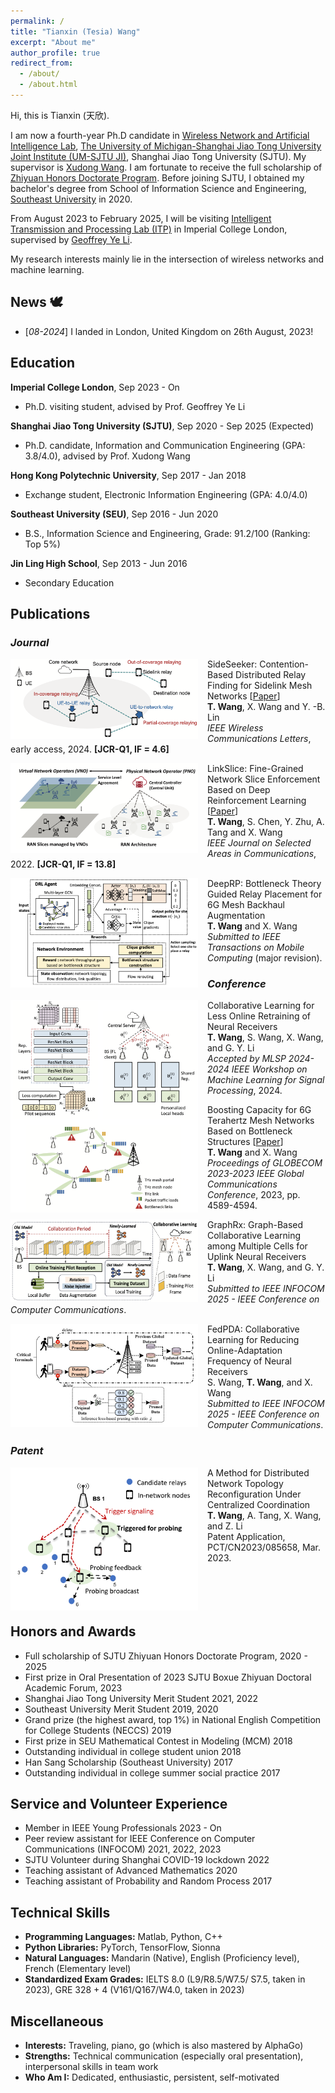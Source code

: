 ```yaml
---
permalink: /
title: "Tianxin (Tesia) Wang"
excerpt: "About me"
author_profile: true
redirect_from: 
  - /about/
  - /about.html
---
```


Hi, this is Tianxin (天欣).

I am now a fourth-year Ph.D candidate in [Wireless Network and Artificial Intelligence Lab](https://wanglab.sjtu.edu.cn/en/Default.aspx), [The University of Michigan-Shanghai Jiao Tong University Joint Institute (UM-SJTU JI)](https://www.ji.sjtu.edu.cn/), Shanghai Jiao Tong University (SJTU). My supervisor is [Xudong Wang](https://scholar.google.com/citations?user=oG2PlTsAAAAJ&hl=en&oi=ao). I am fortunate to receive the full scholarship of [Zhiyuan Honors Doctorate Program](https://en.zhiyuan.sjtu.edu.cn/en/about/overview). Before joining SJTU, I obtained my bachelor's degree from School of Information Science and Engineering, [Southeast University](https://www.seu.edu.cn/english/main.htm) in 2020.

From August 2023 to February 2025, I will be visiting [Intelligent Transmission and Processing Lab (ITP)](https://www.imperial.ac.uk/intelligent-transmission-and-processing-laboratory) in Imperial College London, supervised by [Geoffrey Ye Li](https://scholar.google.com/citations?user=d0FzG8YAAAAJ&hl=en&oi=ao). 

My research interests mainly lie in the intersection of wireless networks and machine learning.

## News 🕊️
* [*08-2024*] I landed in London, United Kingdom on 26th August, 2023!

## Education

**Imperial College London**, Sep 2023 - On
- Ph.D. visiting student, advised by Prof. Geoffrey Ye Li

**Shanghai Jiao Tong University (SJTU)**, Sep 2020 - Sep 2025 (Expected)
- Ph.D. candidate, Information and Communication Engineering (GPA: 3.8/4.0), advised by Prof. Xudong Wang

**Hong Kong Polytechnic University**, Sep 2017 - Jan 2018
- Exchange student, Electronic Information Engineering (GPA: 4.0/4.0)

**Southeast University (SEU)**, Sep 2016 - Jun 2020
- B.S., Information Science and Engineering, Grade: 91.2/100 (Ranking: Top 5%)

**Jin Ling High School**, Sep 2013 - Jun 2016
- Secondary Education

## Publications
### *Journal*
<!-- sideseeker -->
<img align="left" width="300" src="/images/sideseeker.png" style="margin-right: 15px" /> 

SideSeeker: Contention-Based Distributed Relay Finding for Sidelink Mesh Networks [[Paper](https://ieeexplore.ieee.org/stamp/stamp.jsp?tp=&arnumber=10643156)] \
 **T. Wang**, X. Wang and Y. -B. Lin \
    *IEEE Wireless Communications Letters*, early access, 2024. **[JCR-Q1, IF = 4.6]**


<!-- linkslice -->
<img align="left" width="300" src="/images/linkslice.png" style="margin-right: 15px" /> 

LinkSlice: Fine-Grained Network Slice Enforcement Based on Deep Reinforcement Learning [[Paper](https://ieeexplore.ieee.org/stamp/stamp.jsp?tp=&arnumber=9791425)] \
 **T. Wang**, S. Chen, Y. Zhu, A. Tang and X. Wang \
    *IEEE Journal on Selected Areas in Communications*, 2022. **[JCR-Q1, IF = 13.8]**
    

<!-- deeprp -->
<img align="left" width="300" src="/images/deeprp.png" style="margin-right: 15px" /> 

DeepRP: Bottleneck Theory Guided Relay Placement for 6G Mesh Backhaul Augmentation \
 **T. Wang** and X. Wang \
    *Submitted to IEEE Transactions on Mobile Computing* (major revision).


### *Conference*
<!-- pfedrx -->
<img align="left" width="300" src="/images/pfedrx.png" style="margin-right: 15px" /> 

Collaborative Learning for Less Online Retraining of Neural Receivers \
 **T. Wang**, S. Wang, X. Wang, and G. Y. Li \
    *Accepted by MLSP 2024-2024 IEEE Workshop on Machine Learning for Signal Processing*, 2024.


<!-- gc23 -->
<img align="left" width="300" src="/images/gc23.png" style="margin-right: 15px" /> 

Boosting Capacity for 6G Terahertz Mesh Networks Based on Bottleneck Structures [[Paper](https://ieeexplore.ieee.org/stamp/stamp.jsp?arnumber=10436964)]\
 **T. Wang** and X. Wang \
    *Proceedings of GLOBECOM 2023-2023 IEEE Global Communications Conference*, 2023, pp. 4589-4594.

    
<!-- graphrx -->
<img align="left" width="300" src="/images/graphrx.png" style="margin-right: 15px" /> 

GraphRx: Graph-Based Collaborative Learning among Multiple Cells for Uplink Neural Receivers \
 **T. Wang**, X. Wang, and G. Y. Li \
    *Submitted to IEEE INFOCOM 2025 - IEEE Conference on Computer Communications*.


<!-- fedpda -->
<img align="left" width="300" src="/images/fedpda.png" style="margin-right: 15px" /> 

FedPDA: Collaborative Learning for Reducing Online-Adaptation Frequency of Neural Receivers \
 S. Wang, **T. Wang**, and X. Wang \
    *Submitted to IEEE INFOCOM 2025 - IEEE Conference on Computer Communications*.

### *Patent*
<!-- sideprobe -->
<img align="left" width="300" src="/images/sideprobe.png" style="margin-right: 15px" /> 

A Method for Distributed Network Topology Reconfiguration Under Centralized Coordination \
 **T. Wang**, A. Tang, X. Wang, and Z. Li \
    Patent Application, PCT/CN2023/085658, Mar. 2023. <br>
<br>
<br>
<br>
<br>

## Honors and Awards
- Full scholarship of SJTU Zhiyuan Honors Doctorate Program, 2020 - 2025
- First prize in Oral Presentation of 2023 SJTU Boxue Zhiyuan Doctoral Academic Forum, 2023
- Shanghai Jiao Tong University Merit Student 2021, 2022
- Southeast University Merit Student 2019, 2020
- Grand prize (the highest award, top 1%) in National English Competition for College Students (NECCS) 2019
- First prize in SEU Mathematical Contest in Modeling (MCM) 2018
- Outstanding individual in college student union 2018
- Han Sang Scholarship (Southeast University) 2017
- Outstanding individual in college summer social practice 2017

## Service and Volunteer Experience
- Member in IEEE Young Professionals 2023 - On
- Peer review assistant for IEEE Conference on Computer Communications (INFOCOM) 2021, 2022, 2023
- SJTU Volunteer during Shanghai COVID-19 lockdown 2022
- Teaching assistant of Advanced Mathematics 2020
- Teaching assistant of Probability and Random Process 2017

## Technical Skills
- **Programming Languages:** Matlab, Python, C++
- **Python Libraries:** PyTorch, TensorFlow, Sionna
- **Natural Languages:** Mandarin (Native), English (Proficiency level), French (Elementary level)
- **Standardized Exam Grades:** IELTS 8.0 (L9/R8.5/W7.5/ S7.5, taken in 2023), GRE 328 + 4 (V161/Q167/W4.0, taken in 2023)

## Miscellaneous
- **Interests:** Traveling, piano, go (which is also mastered by AlphaGo)
- **Strengths:** Technical communication (especially oral presentation), interpersonal skills in team work
- **Who Am I:** Dedicated, enthusiastic, persistent, self-motivated



